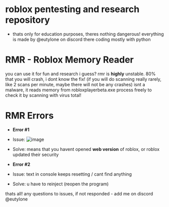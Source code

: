 # roblox pentesting and research repository
- thats only for education purposes, theres nothing dangerous!
everything is made by @eutylone on discord there
coding mostly with python

# RMR - Roblox Memory Reader
you can use it for fun and research i guess?
rmr is **highly** unstable. 80% that you will crash, i dont know the fix! (if you will do scanning really rarely, like 2 scans per minute, maybe there will not be any crashes)
isnt a malware, it reads memory from robloxplayerbeta.exe process
freely to check it by scanning with virus total!

# RMR Errors

- **Error #1**
- Issue: ![image](https://github.com/eutyteam/robloxpentesting/assets/153383083/50c934c7-6861-452b-baa8-82a5cd93c373)
- Solve: means that you havent opened **web version** of roblox, or roblox updated their security

- **Error #2**
- Issue: text in console keeps resetting / cant find anything
- Solve: u have to reinject (reopen the program)

thats all!
any questions to issues, if not responded - add me on discord @eutylone
